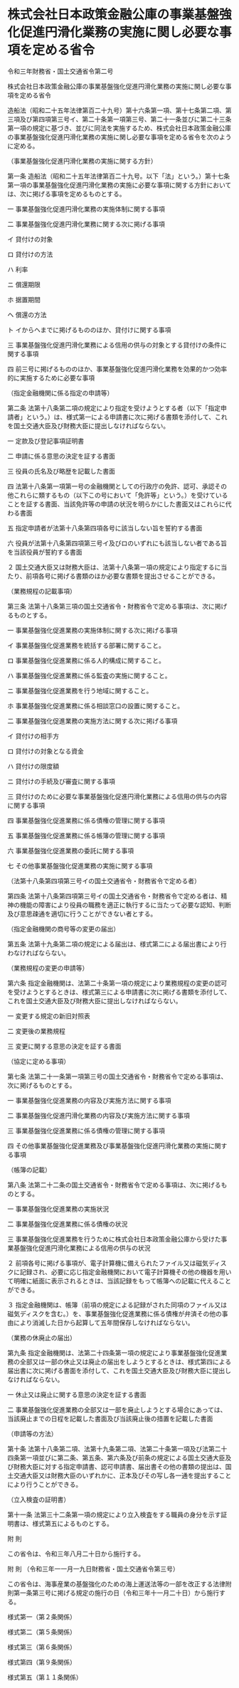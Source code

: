 # 株式会社日本政策金融公庫の事業基盤強化促進円滑化業務の実施に関し必要な事項を定める省令

令和三年財務省・国土交通省令第二号

株式会社日本政策金融公庫の事業基盤強化促進円滑化業務の実施に関し必要な事項を定める省令

造船法（昭和二十五年法律第百二十九号）第十六条第一項、第十七条第二項、第三項及び第四項第三号イ、第二十条第一項第三号、第二十一条並びに第二十三条第一項の規定に基づき、並びに同法を実施するため、株式会社日本政策金融公庫の事業基盤強化促進円滑化業務の実施に関し必要な事項を定める省令を次のように定める。

（事業基盤強化促進円滑化業務の実施に関する方針）

第一条 造船法（昭和二十五年法律第百二十九号。以下「法」という。）第十七条第一項の事業基盤強化促進円滑化業務の実施に必要な事項に関する方針においては、次に掲げる事項を定めるものとする。

一 事業基盤強化促進円滑化業務の実施体制に関する事項

二 事業基盤強化促進円滑化業務に関する次に掲げる事項

イ 貸付けの対象

ロ 貸付けの方法

ハ 利率

ニ 償還期限

ホ 据置期間

ヘ 償還の方法

ト イからヘまでに掲げるもののほか、貸付けに関する事項

三 事業基盤強化促進円滑化業務による信用の供与の対象とする貸付けの条件に関する事項

四 前三号に掲げるもののほか、事業基盤強化促進円滑化業務を効果的かつ効率的に実施するために必要な事項

（指定金融機関に係る指定の申請等）

第二条 法第十八条第二項の規定により指定を受けようとする者（以下「指定申請者」という。）は、様式第一による申請書に次に掲げる書類を添付して、これを国土交通大臣及び財務大臣に提出しなければならない。

一 定款及び登記事項証明書

二 申請に係る意思の決定を証する書面

三 役員の氏名及び略歴を記載した書面

四 法第十八条第一項第一号の金融機関としての行政庁の免許、認可、承認その他これらに類するもの（以下この号において「免許等」という。）を受けていることを証する書面、当該免許等の申請の状況を明らかにした書面又はこれらに代わる書面

五 指定申請者が法第十八条第四項各号に該当しない旨を誓約する書面

六 役員が法第十八条第四項第三号イ及びロのいずれにも該当しない者である旨を当該役員が誓約する書面

２ 国土交通大臣又は財務大臣は、法第十八条第一項の規定により指定するに当たり、前項各号に掲げる書類のほか必要な書類を提出させることができる。

（業務規程の記載事項）

第三条 法第十八条第三項の国土交通省令・財務省令で定める事項は、次に掲げるものとする。

一 事業基盤強化促進業務の実施体制に関する次に掲げる事項

イ 事業基盤強化促進業務を統括する部署に関すること。

ロ 事業基盤強化促進業務に係る人的構成に関すること。

ハ 事業基盤強化促進業務に係る監査の実施に関すること。

ニ 事業基盤強化促進業務を行う地域に関すること。

ホ 事業基盤強化促進業務に係る相談窓口の設置に関すること。

二 事業基盤強化促進業務の実施方法に関する次に掲げる事項

イ 貸付けの相手方

ロ 貸付けの対象となる資金

ハ 貸付けの限度額

ニ 貸付けの手続及び審査に関する事項

三 貸付けのために必要な事業基盤強化促進円滑化業務による信用の供与の内容に関する事項

四 事業基盤強化促進業務に係る債権の管理に関する事項

五 事業基盤強化促進業務に係る帳簿の管理に関する事項

六 事業基盤強化促進業務の委託に関する事項

七 その他事業基盤強化促進業務の実施に関する事項

（法第十八条第四項第三号イの国土交通省令・財務省令で定める者）

第四条 法第十八条第四項第三号イの国土交通省令・財務省令で定める者は、精神の機能の障害により役員の職務を適正に執行するに当たって必要な認知、判断及び意思疎通を適切に行うことができない者とする。

（指定金融機関の商号等の変更の届出）

第五条 法第十九条第二項の規定による届出は、様式第二による届出書により行わなければならない。

（業務規程の変更の申請等）

第六条 指定金融機関は、法第二十条第一項の規定により業務規程の変更の認可を受けようとするときは、様式第三による申請書に次に掲げる書類を添付して、これを国土交通大臣及び財務大臣に提出しなければならない。

一 変更する規定の新旧対照表

二 変更後の業務規程

三 変更に関する意思の決定を証する書面

（協定に定める事項）

第七条 法第二十一条第一項第三号の国土交通省令・財務省令で定める事項は、次に掲げるものとする。

一 事業基盤強化促進業務の内容及び実施方法に関する事項

二 事業基盤強化促進円滑化業務の内容及び実施方法に関する事項

三 事業基盤強化促進業務に係る債権の管理に関する事項

四 その他事業基盤強化促進業務及び事業基盤強化促進円滑化業務の実施に関する事項

（帳簿の記載）

第八条 法第二十二条の国土交通省令・財務省令で定める事項は、次に掲げるものとする。

一 事業基盤強化促進業務の実施状況

二 事業基盤強化促進業務に係る債権の状況

三 事業基盤強化促進業務を行うために株式会社日本政策金融公庫から受けた事業基盤強化促進円滑化業務による信用の供与の状況

２ 前項各号に掲げる事項が、電子計算機に備えられたファイル又は磁気ディスクに記録され、必要に応じ指定金融機関において電子計算機その他の機器を用いて明確に紙面に表示されるときは、当該記録をもって帳簿への記載に代えることができる。

３ 指定金融機関は、帳簿（前項の規定による記録がされた同項のファイル又は磁気ディスクを含む。）を、事業基盤強化促進業務に係る債権が弁済その他の事由により消滅した日から起算して五年間保存しなければならない。

（業務の休廃止の届出）

第九条 指定金融機関は、法第二十四条第一項の規定により事業基盤強化促進業務の全部又は一部の休止又は廃止の届出をしようとするときは、様式第四による届出書に次に掲げる書面を添付して、これを国土交通大臣及び財務大臣に提出しなければならない。

一 休止又は廃止に関する意思の決定を証する書面

二 事業基盤強化促進業務の全部又は一部を廃止しようとする場合にあっては、当該廃止までの日程を記載した書面及び当該廃止後の措置を記載した書面

（申請等の方法）

第十条 法第十八条第二項、法第十九条第二項、法第二十条第一項及び法第二十四条第一項並びに第二条、第五条、第六条及び前条の規定による国土交通大臣及び財務大臣に対する指定申請書、認可申請書、届出書その他の書類の提出は、国土交通大臣又は財務大臣のいずれかに、正本及びその写し各一通を提出することにより行うことができる。

（立入検査の証明書）

第十一条 法第三十二条第一項の規定により立入検査をする職員の身分を示す証明書は、様式第五によるものとする。

附 則

この省令は、令和三年八月二十日から施行する。

附 則 （令和三年一一月一九日財務省・国土交通省令第三号）

この省令は、海事産業の基盤強化のための海上運送法等の一部を改正する法律附則第一条第三号に掲げる規定の施行の日（令和三年十一月二十日）から施行する。

様式第一（第２条関係）

[](/./pict/503M60000840002_202111221735_001.pdf)

様式第二（第５条関係）

[](/./pict/503M60000840002_202111221735_002.pdf)

様式第三（第６条関係）

[](/./pict/503M60000840002_202111221735_003.pdf)

様式第四（第９条関係）

[](/./pict/503M60000840002_202111221735_004.pdf)

様式第五（第１１条関係）

[](/./pict/503M60000840002_202111221736_005.pdf)
